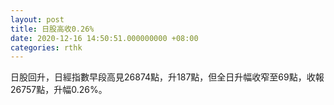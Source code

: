 ```yaml
---
layout: post
title: 日股高收0.26%
date: 2020-12-16 14:50:51.000000000 +08:00
categories: rthk
---
```


日股回升，日經指數早段高見26874點，升187點，但全日升幅收窄至69點，收報26757點，升幅0.26%。

